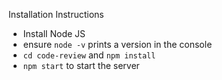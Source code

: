 Installation Instructions
 - Install Node JS
 - ensure `node -v` prints a version in the console
 - `cd code-review` and `npm install`
 - `npm start` to start the server
